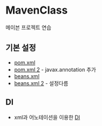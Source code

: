 # MavenClass
메이븐 프로젝트 연습

## 기본 설정
- [pom.xml](https://github.com/harteh/MavenClass/blob/0d00c3e927db52b45880c171423895ead99c900b/A0726Mb/pom.xml#L8)
- [pom.xml 2](https://github.com/harteh/MavenClass/blob/ed5683eacc5b268af8a8da100ccfbef65a70a58b/A07diAnno3/pom.xml) - javax.annotation 추가
- [beans.xml](https://github.com/harteh/MavenClass/blob/0d00c3e927db52b45880c171423895ead99c900b/A0726Mb/src/main/java/co/bm/pro/config/beans.xml#L2)
- [beans.xml 2](https://github.com/harteh/MavenClass/blob/ed5683eacc5b268af8a8da100ccfbef65a70a58b/A07diAnno3/src/main/java/co/bm/mj/config/beans.xml#L2) - 설정다름 

## DI
- xml과 어노테이션을 이용한 [DI](https://github.com/harteh/MavenClass/tree/main/Test0801Spring)